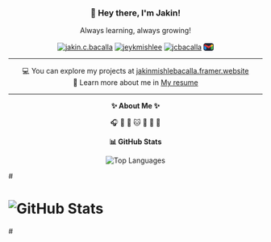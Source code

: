 <h3 align="center">🌱 Hey there, I'm Jakin!</h3>
<p align="center">Always learning, always growing! </p>

<p align="center">
<a href="https://web.facebook.com/jakin.c.bacalla/" target="blank"><img align="center" src="https://raw.githubusercontent.com/rahuldkjain/github-profile-readme-generator/master/src/images/icons/Social/facebook.svg" alt="jakin.c.bacalla" height="15" width="20" /></a>
<a href="https://github.com/jeykmishlee/jeykmishlee" target="blank"><img align="center" src="https://raw.githubusercontent.com/rahuldkjain/github-profile-readme-generator/master/src/images/icons/Social/github.svg" alt="jeykmishlee" height="15" width="20" /></a>
<a href="https://www.linkedin.com/in/jcbacalla/" target="blank"><img align="center" src="https://raw.githubusercontent.com/rahuldkjain/github-profile-readme-generator/master/src/images/icons/Social/linked-in-alt.svg" alt="jcbacalla" height="15" width="20" /></a>
<a href="mailto:jakinmishle.bacalla@gmail.com" target="blank"><img align="center" src="https://raw.githubusercontent.com/tandpfun/skill-icons/main/icons/Gmail-Dark.svg" alt="gmail" height="15" width="20" /></a>
</p>

<hr>


<div align="center">

💻 You can explore my projects at [jakinmishlebacalla.framer.website](https://jakinmishlebacalla.framer.website)  
🌷 Learn more about me in [My resume](https://drive.google.com/file/d/1ut-ckFAJ9IbEYrr2SeptvjZ8ZrZUBZpj/view)  

</div>
 
<hr>

<p align="center"><strong>✨ About Me ✨</strong></p>
<p align="center">🎧 🎾 🎨 🐱 🌸 🎐 🏐</p>

<p align="center"><strong> 📊 GitHub Stats </strong></p>

<p align="center">
  <img src="https://github-readme-stats.vercel.app/api/top-langs?username=jeykmishlee&show_icons=true&locale=en&layout=compact" alt="Top Languages" />
</p>

#<p align="center">
#  <img src="https://github-readme-stats.vercel.app/api?username=jeykmishlee&show_icons=true&locale=en" alt="GitHub Stats" />
#</p>
